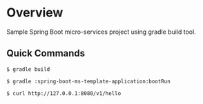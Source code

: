 # Overview

Sample Spring Boot micro-services project using gradle build tool.

## Quick Commands

```
$ gradle build

$ gradle :spring-boot-ms-template-application:bootRun

$ curl http://127.0.0.1:8080/v1/hello
```